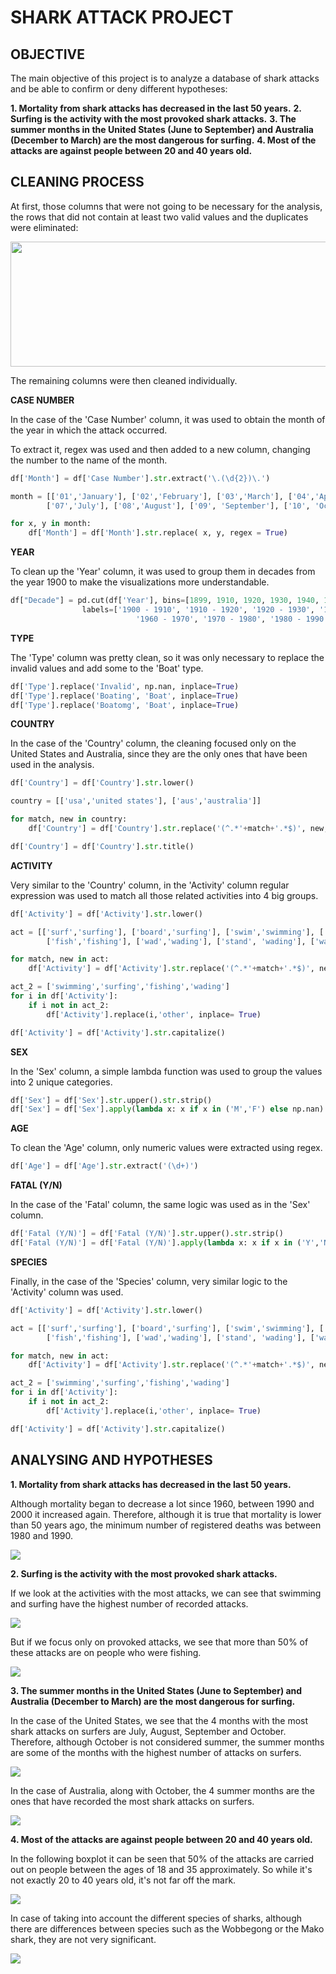# SHARK ATTACK PROJECT

## OBJECTIVE

The main objective of this project is to analyze a database of shark attacks and be able to confirm or deny different hypotheses:

**1. Mortality from shark attacks has decreased in the last 50 years.**
**2. Surfing is the activity with the most provoked shark attacks.**
**3. The summer months in the United States (June to September) and Australia (December to March) are the most dangerous for surfing.**
**4. Most of the attacks are against people between 20 and 40 years old.**

## CLEANING PROCESS

At first, those columns that were not going to be necessary for the analysis, the rows that did not contain at least two valid values and the duplicates were eliminated:

<img src="/images/df.png" width="700" height="200">

The remaining columns were then cleaned individually.

**CASE NUMBER**

In the case of the 'Case Number' column, it was used to obtain the month of the year in which the attack occurred.

To extract it, regex was used and then added to a new column, changing the number to the name of the month.

```python
df['Month'] = df['Case Number'].str.extract('\.(\d{2})\.')

month = [['01','January'], ['02','February'], ['03','March'], ['04','April'], ['05','May'], ['06','June'], 
        ['07','July'], ['08','August'], ['09', 'September'], ['10', 'October'], ['11', 'November'], ['12', 'December']]

for x, y in month:
    df['Month'] = df['Month'].str.replace( x, y, regex = True)
```

**YEAR**

To clean up the 'Year' column, it was used to group them in decades from the year 1900 to make the visualizations more understandable.

```python
df["Decade"] = pd.cut(df['Year'], bins=[1899, 1910, 1920, 1930, 1940, 1950, 1960, 1970, 1980, 1990, 2000, 2010, 2020],
                labels=['1900 - 1910', '1910 - 1920', '1920 - 1930', '1930 - 1940','1940 - 1950', '1950 - 1960', 
                            '1960 - 1970', '1970 - 1980', '1980 - 1990', '1990 - 2000', '2000 - 2010', '2010 - 2020'])
```

**TYPE**

The 'Type' column was pretty clean, so it was only necessary to replace the invalid values and add some to the 'Boat' type.

```python
df['Type'].replace('Invalid', np.nan, inplace=True)
df['Type'].replace('Boating', 'Boat', inplace=True)
df['Type'].replace('Boatomg', 'Boat', inplace=True)
```

**COUNTRY**

In the case of the 'Country' column, the cleaning focused only on the United States and Australia, since they are the only ones that have been used in the analysis.

```python
df['Country'] = df['Country'].str.lower()

country = [['usa','united states'], ['aus','australia']]

for match, new in country:
    df['Country'] = df['Country'].str.replace('(^.*'+match+'.*$)', new, regex = True)

df['Country'] = df['Country'].str.title()
```

**ACTIVITY**

Very similar to the 'Country' column, in the 'Activity' column regular expression was used to match all those related activities into 4 big groups.

```python
df['Activity'] = df['Activity'].str.lower() 

act = [['surf','surfing'], ['board','surfing'], ['swim','swimming'], ['bath','swimming'], ['div','swimming'], ['snork','swimming'], 
        ['fish','fishing'], ['wad','wading'], ['stand', 'wading'], ['walk', 'wading']]

for match, new in act:
    df['Activity'] = df['Activity'].str.replace('(^.*'+match+'.*$)', new, regex = True)

act_2 = ['swimming','surfing','fishing','wading']
for i in df['Activity']:
    if i not in act_2:
        df['Activity'].replace(i,'other', inplace= True)

df['Activity'] = df['Activity'].str.capitalize()
```

**SEX**

In the 'Sex' column, a simple lambda function was used to group the values into 2 unique categories.

```python
df['Sex'] = df['Sex'].str.upper().str.strip()
df['Sex'] = df['Sex'].apply(lambda x: x if x in ('M','F') else np.nan)
```

**AGE**

To clean the 'Age' column, only numeric values were extracted using regex.

```python
df['Age'] = df['Age'].str.extract('(\d+)')
```

**FATAL (Y/N)**

In the case of the 'Fatal' column, the same logic was used as in the 'Sex' column.

```python
df['Fatal (Y/N)'] = df['Fatal (Y/N)'].str.upper().str.strip()
df['Fatal (Y/N)'] = df['Fatal (Y/N)'].apply(lambda x: x if x in ('Y','N') else np.nan)
```

**SPECIES**

Finally, in the case of the 'Species' column, very similar logic to the 'Activity' column was used.

```python
df['Activity'] = df['Activity'].str.lower() 

act = [['surf','surfing'], ['board','surfing'], ['swim','swimming'], ['bath','swimming'], ['div','swimming'], ['snork','swimming'], 
        ['fish','fishing'], ['wad','wading'], ['stand', 'wading'], ['walk', 'wading']]

for match, new in act:
    df['Activity'] = df['Activity'].str.replace('(^.*'+match+'.*$)', new, regex = True)

act_2 = ['swimming','surfing','fishing','wading']
for i in df['Activity']:
    if i not in act_2:
        df['Activity'].replace(i,'other', inplace= True)

df['Activity'] = df['Activity'].str.capitalize()
```

## ANALYSING AND HYPOTHESES

**1. Mortality from shark attacks has decreased in the last 50 years.**

Although mortality began to decrease a lot since 1960, between 1990 and 2000 it increased again. Therefore, although it is true that mortality is lower than 50 years ago, the minimum number of registered deaths was between 1980 and 1990.

<img src="/images/graph_1.png">

**2. Surfing is the activity with the most provoked shark attacks.**

If we look at the activities with the most attacks, we can see that swimming and surfing have the highest number of recorded attacks.

<img src="/images/graph_2.png">

But if we focus only on provoked attacks, we see that more than 50% of these attacks are on people who were fishing.

<img src="/images/graph_3.png">

**3. The summer months in the United States (June to September) and Australia (December to March) are the most dangerous for surfing.**

In the case of the United States, we see that the 4 months with the most shark attacks on surfers are July, August, September and October. Therefore, although October is not considered summer, the summer months are some of the months with the highest number of attacks on surfers.

<img src="/images/graph_4.png">

In the case of Australia, along with October, the 4 summer months are the ones that have recorded the most shark attacks on surfers.

<img src="/images/graph_5.png">

**4. Most of the attacks are against people between 20 and 40 years old.**

In the following boxplot it can be seen that 50% of the attacks are carried out on people between the ages of 18 and 35 approximately. So while it's not exactly 20 to 40 years old, it's not far off the mark.

<img src="/images/graph_6.png">

In case of taking into account the different species of sharks, although there are differences between species such as the Wobbegong or the Mako shark, they are not very significant.

<img src="/images/graph_7.png">